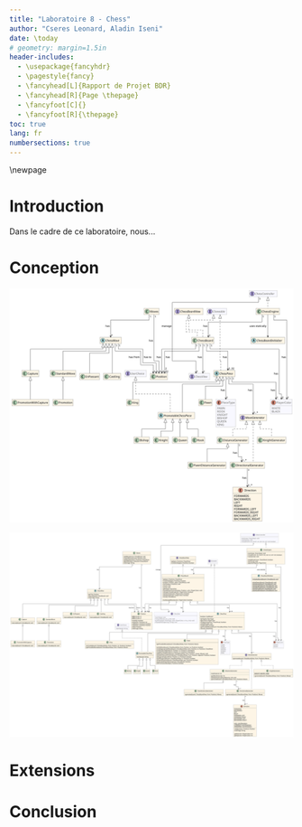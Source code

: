 ```yaml
---
title: "Laboratoire 8 - Chess"
author: "Cseres Leonard, Aladin Iseni"
date: \today
# geometry: margin=1.5in
header-includes:
  - \usepackage{fancyhdr}
  - \pagestyle{fancy}
  - \fancyhead[L]{Rapport de Projet BDR}
  - \fancyhead[R]{Page \thepage}
  - \fancyfoot[C]{}
  - \fancyfoot[R]{\thepage}
toc: true
lang: fr
numbersections: true
---
```


\newpage

# Introduction

Dans le cadre de ce laboratoire, nous...

# Conception

![Schéma UML (Vue simplifiée)](./uml-simple.svg)

![Schéma UML (Vue détaillée)](./uml.svg)

# Extensions

# Conclusion
